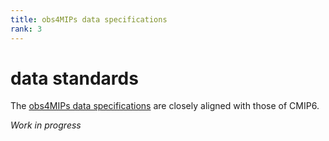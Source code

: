 ```yaml
---
title: obs4MIPs data specifications 
rank: 3
---
```

# data standards 

The [obs4MIPs data specifications](https://goo.gl/jVZsQl) are closely aligned with those of CMIP6. 


*Work in progress*
